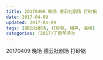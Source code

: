 ```yaml
---
title: 20170409 晚场 德云社剧场 打砂锅
date: 2017-04-09
updated: 2017-04-09
tags: [德云社剧场, 打砂锅, 相声, 高峰] 
categories: (2017)丁酉年场次 
---
```

20170409 晚场 德云社剧场 打砂锅